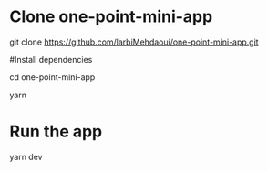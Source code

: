 
# Clone one-point-mini-app

git clone https://github.com/larbiMehdaoui/one-point-mini-app.git

#Install dependencies

cd one-point-mini-app

yarn


# Run the app

yarn dev 
